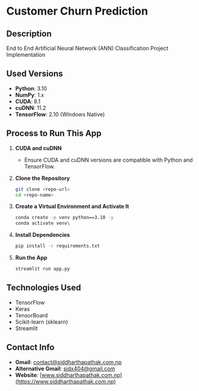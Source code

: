 # Customer Churn Prediction

## Description

End to End Artificial Neural Network (ANN) Classification Project Implementation

## Used Versions

- **Python**: 3.10
- **NumPy**: 1.x
- **CUDA**: 8.1
- **cuDNN**: 11.2
- **TensorFlow**: 2.10 (Windows Native)

## Process to Run This App

1. **CUDA and cuDNN**

   - Ensure CUDA and cuDNN versions are compatible with Python and TensorFlow.

2. **Clone the Repository**
   ```bash
   git clone <repo-url>
   cd <repo-name>
   ```
3. **Create a Virtual Environment and Activate It**

   ```bash
   conda create -p venv python==3.10 -y
   conda activate venv\
   ```

4. **Install Dependencies**
   ```bash
   pip install -r requirements.txt
   ```
5. **Run the App**
   ```bash
   streamlit run app.py
   ```

## Technologies Used

- TensorFlow
- Keras
- TensorBoard
- Scikit-learn (sklearn)
- Streamlit

## Contact Info

- **Gmail**: [contact@siddharthapathak.com.np](mailto:contact@siddharthapathak.com.np)
- **Alternative Gmail**: [sidx404@gmail.com](mailto:sidx404@gmail.com)
- **Website**: [www.siddharthapathak.com.np](https://www.siddharthapathak.com.np)
